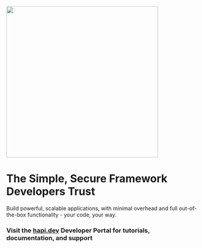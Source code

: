 <img src="https://raw.githubusercontent.com/hapijs/assets/master/images/hapi.png" width="400px" />

# The Simple, Secure Framework Developers Trust

Build powerful, scalable applications, with minimal overhead and full out-of-the-box functionality - your code, your way.

### Visit the [hapi.dev](https://hapi.dev) Developer Portal for tutorials, documentation, and support

